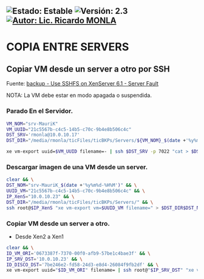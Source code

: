 ![Estado: Estable](https://img.shields.io/badge/Estado-Estable-brightgreen)
![Versión: 2.3](https://img.shields.io/badge/Versión-2.3-blue)
[![Autor: Lic. Ricardo MONLA](https://img.shields.io/badge/Autor-Lic.%20Ricardo%20MONLA-orange)](mailto:rmonla@frlr.utn.edu.ar)
--------------  

# COPIA ENTRE SERVERS

## Copiar VM desde un server a otro por SSH 
Fuente: [backup - Use SSHFS on XenServer 6.1 - Server Fault](https://serverfault.com/questions/493166/use-sshfs-on-xenserver-6-1)

NOTA: La VM debe estar en modo apagada o suspendida.

### Parado En el Servidor.

```bash
VM_NOM="srv-MauriK"
VM_UUID="21c5567b-c4c5-14b5-c70c-9b4e8b506c4c"
DST_SRV='rmonla@10.0.10.17'
DST_DIR="/media/rmonla/ticFiles/ticBKPs/Servers/${VM_NOM}_$(date +'%y%m%d-%H%M').xva"

xe vm-export uuid=$VM_UUID filename=- | ssh $DST_SRV -p 7022 "cat > $DST_DIR"
```

### Descargar imagen de una VM desde un server.


```bash
clear && \
DST_NOM="srv-MauriK_$(date +'%y%m%d-%H%M')" && \
UUID_VM="21c5567b-c4c5-14b5-c70c-9b4e8b506c4c" && \
IP_XenS="10.0.10.23" && \
DST_DIR="/media/rmonla/ticFiles/ticBKPs/Servers/" && \
ssh root@$IP_XenS "xe vm-export vm=$UUID_VM filename=" > $DST_DIR$DST_NOM.xva
```

### Copiar VM desde un server a otro.

- Desde Xen2 a Xen1

```bash
clear && \
ID_VM_ORI='0673387f-7370-00f0-afb9-57be1c4bae3f' && \
IP_SRV_DST='10.0.10.23' && \
ID_DISCO_DST='7be246e2-fd58-24d3-e8d4-26084f9fb2df' && \
xe vm-export uuid="$ID_VM_ORI" filename= | ssh root@"$IP_SRV_DST" "xe vm-import filename=/dev/stdin sr-uuid=$ID_DISCO_DST"
```
